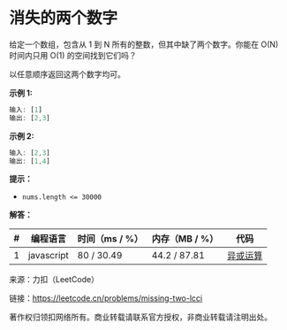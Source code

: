# 消失的两个数字

给定一个数组，包含从 1 到 N 所有的整数，但其中缺了两个数字。你能在 O(N) 时间内只用 O(1) 的空间找到它们吗？

以任意顺序返回这两个数字均可。

**示例 1:**

``` javascript
输入: [1]
输出: [2,3]
```

**示例 2:**

``` javascript
输入: [2,3]
输出: [1,4]
```

**提示：**

- `nums.length <= 30000`

**解答：**

**#**|**编程语言**|**时间（ms / %）**|**内存（MB / %）**|**代码**
--|--|--|--|--
1|javascript|80 / 30.49|44.2 / 87.81|[异或运算](./javascript/ac_v1.js)

来源：力扣（LeetCode）

链接：https://leetcode.cn/problems/missing-two-lcci

著作权归领扣网络所有。商业转载请联系官方授权，非商业转载请注明出处。
